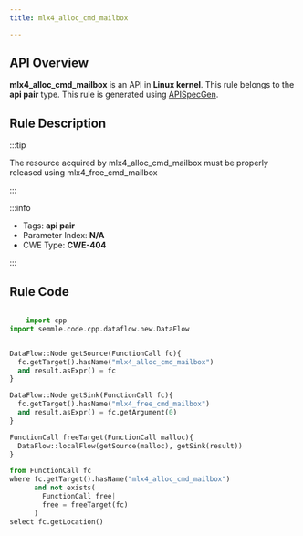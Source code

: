 ```yaml
---
title: mlx4_alloc_cmd_mailbox

---
```



## API Overview
**mlx4_alloc_cmd_mailbox** is an API in **Linux kernel**. This rule belongs to the **api pair** type. This rule is generated using [APISpecGen](../../tools/APISpecGen).
## Rule Description

:::tip

The resource acquired by mlx4_alloc_cmd_mailbox must be properly released using mlx4_free_cmd_mailbox

:::

:::info

- Tags: **api pair**
- Parameter Index: **N/A**
- CWE Type: **CWE-404**

:::

## Rule Code
```python

    import cpp
import semmle.code.cpp.dataflow.new.DataFlow


DataFlow::Node getSource(FunctionCall fc){
  fc.getTarget().hasName("mlx4_alloc_cmd_mailbox")
  and result.asExpr() = fc
}

DataFlow::Node getSink(FunctionCall fc){
  fc.getTarget().hasName("mlx4_free_cmd_mailbox")
  and result.asExpr() = fc.getArgument(0)
}

FunctionCall freeTarget(FunctionCall malloc){
  DataFlow::localFlow(getSource(malloc), getSink(result))
}

from FunctionCall fc
where fc.getTarget().hasName("mlx4_alloc_cmd_mailbox")
      and not exists(
        FunctionCall free| 
        free = freeTarget(fc)
      )
select fc.getLocation()

    
```